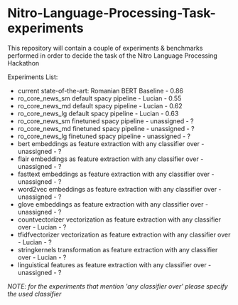 # Nitro-Language-Processing-Task-experiments
This repository will contain a couple of experiments &amp; benchmarks performed in order to decide the task of the Nitro Language Processing Hackathon

Experiments List:

- current state-of-the-art: Romanian BERT Baseline - 0.86
- ro_core_news_sm default spacy pipeline - Lucian - 0.55
- ro_core_news_md default spacy pipeline - Lucian - 0.62
- ro_core_news_lg default spacy pipeline - Lucian - 0.63
- ro_core_news_sm finetuned spacy pipeline - unassigned - ?
- ro_core_news_md finetuned spacy pipeline - unassigned - ?
- ro_core_news_lg finetuned spacy pipeline - unassigned - ?
- bert embeddings as feature extraction with any classifier over - unassigned - ?
- flair embeddings as feature extraction with any classifier over - unassigned - ?
- fasttext embeddings as feature extraction with any classifier over - unassigned - ?
- word2vec embeddings as feature extraction with any classifier over - unassigned - ?
- glove embeddings as feature extraction with any classifier over - unassigned - ?
- countvectorizer vectorization as feature extraction with any classifier over - Lucian - ?
- tfidfvectorizer vectorization as feature extraction with any classifier over - Lucian - ?
- stringkernels transformation as feature extraction with any classifier over - Lucian - ?
- linguistical features as feature extraction with any classifier over - unassigned - ?


*NOTE: for the experiments that mention 'any classifier over' please specify the used classifier*
